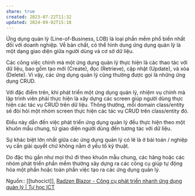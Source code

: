 ```yaml
---
share: true
created: 2023-07-22T11:32
updated: 2024-09-02T15:18
---
```

Ứng dụng quản lý (Line-of-Business, LOB) là loại phần mềm phổ biến nhất đối với doanh nghiệp. Về bản chất, có thể hình dung ứng dụng quản lý là một dạng giao diện giữa người dùng và cơ sở dữ liệu.

Các công việc chính mà một ứng dụng quản lý thực hiện là các thao tác với dữ liệu, bao gồm tạo mới (Create), đọc (Retrieve), cập nhật (Update), và xóa (Delete). Vì vậy, các ứng dụng quản lý cũng thường được gọi là những ứng dụng CRUD.

Với đặc điểm trên, khi phát triển một ứng dụng quản lý, nhiệm vụ chính mà lập trình viên phải thực hiện là xây dựng các screen giúp người dùng thực hiện các tác vụ CRUD trên dữ liệu. Thông thường, mỗi domain class/entity sẽ đòi hỏi một nhóm screen thực hiện các tác vụ CRUD trên class/entity đó.

Điều này dẫn đến việc phát triển ứng dụng quản lý đều thực hiện theo một khuôn mẫu chung, từ giao diện người dùng đến tương tác với dữ liệu.

Sự khác biệt lớn nhất giữa các ứng dụng quản lý có lẽ là ở bài toán / nghiệp vụ cần giải quyết chứ không nằm ở yếu tố kỹ thuật.

Do đặc thù gần như mọi thứ đi theo khuôn mẫu chung, các hãng hoặc các nhóm phát triển phần mềm thường xây dựng ra các công cụ giúp tự động hóa một phần hoặc toàn phần việc tạo ra các ứng dụng quản lý.

Nguồn:: [[tuhocict]], [Radzen Blazor - Công cụ phát triển nhanh ứng dụng quản lý | Tự học ICT](https://tuhocict.com/radzen-blazor-cong-cu-phat-trien-nhanh-ung-dung-quan-ly/)
